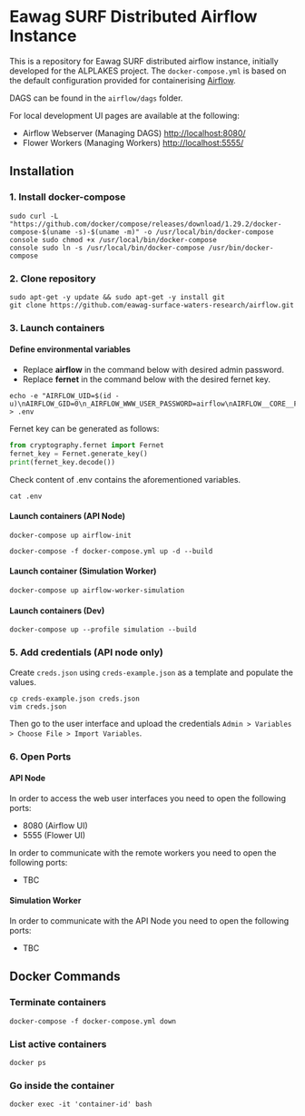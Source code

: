 # Eawag SURF Distributed Airflow Instance

This is a repository for Eawag SURF distributed airflow instance, initially developed for the ALPLAKES project.
The `docker-compose.yml` is based on the default configuration provided for containerising [Airflow](https://airflow.apache.org/docs/apache-airflow/stable/start/docker.html).

DAGS can be found in the `airflow/dags` folder.

For local development UI pages are available at the following:

- Airflow Webserver (Managing DAGS) [http://localhost:8080/](http://localhost:8080/admin/)
- Flower Workers (Managing Workers) [http://localhost:5555/](http://localhost:5555/)

## Installation

### 1. Install docker-compose
```console 
sudo curl -L "https://github.com/docker/compose/releases/download/1.29.2/docker-compose-$(uname -s)-$(uname -m)" -o /usr/local/bin/docker-compose
console sudo chmod +x /usr/local/bin/docker-compose
console sudo ln -s /usr/local/bin/docker-compose /usr/bin/docker-compose
```
### 2. Clone repository
```console 
sudo apt-get -y update && sudo apt-get -y install git
git clone https://github.com/eawag-surface-waters-research/airflow.git
```

### 3. Launch containers

#### Define environmental variables
- Replace **airflow** in the command below with desired admin password.
- Replace **fernet** in the command below with the desired fernet key.
```console
echo -e "AIRFLOW_UID=$(id -u)\nAIRFLOW_GID=0\n_AIRFLOW_WWW_USER_PASSWORD=airflow\nAIRFLOW__CORE__FERNET_KEY=fernet" > .env
```
Fernet key can be generated as follows:
```python
from cryptography.fernet import Fernet
fernet_key = Fernet.generate_key()
print(fernet_key.decode())
```
Check content of .env contains the aforementioned variables.
```console
cat .env
```

#### Launch containers (API Node)
```console 
docker-compose up airflow-init
```
```console 
docker-compose -f docker-compose.yml up -d --build 
```
#### Launch container (Simulation Worker)
```console 
docker-compose up airflow-worker-simulation
```
#### Launch containers (Dev)
```console 
docker-compose up --profile simulation --build
```

### 5. Add credentials (API node only)

Create `creds.json` using `creds-example.json` as a template and populate the values.
```console 
cp creds-example.json creds.json
vim creds.json
```
Then go to the user interface and upload the credentials `Admin > Variables > Choose File > Import Variables`.

### 6. Open Ports

#### API Node

In order to access the web user interfaces you need to open the following ports:

- 8080 (Airflow UI)
- 5555 (Flower UI)

In order to communicate with the remote workers you need to open the following ports:

- TBC

#### Simulation Worker

In order to communicate with the API Node you need to open the following ports:

- TBC

## Docker Commands

### Terminate containers
```console 
docker-compose -f docker-compose.yml down
```

### List active containers
```console 
docker ps
```

### Go inside the container
```console 
docker exec -it 'container-id' bash
```





